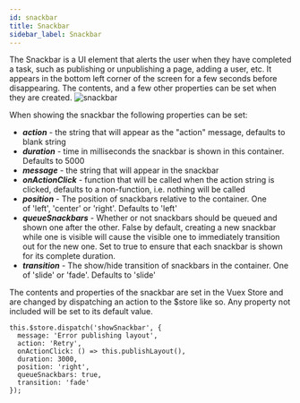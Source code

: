 ```yaml
---
id: snackbar
title: Snackbar
sidebar_label: Snackbar
---
```


The Snackbar is a UI element that alerts the user when they have completed a task, such as publishing or unpublishing a page, adding a user, etc. It appears in the bottom left corner of the screen for a few seconds before disappearing.  The contents, and a few other properties can be set when they are created.
![snackbar](/clay-kiln/img/snackbar.png)

When showing the snackbar the following properties can be set:
* ***action*** - the string that will appear as the "action" message, defaults to blank string
* ***duration*** - time in milliseconds the snackbar is shown in this container. Defaults to 5000
* ***message*** - the string that will appear in the snackbar
* ***onActionClick*** - function that will be called when the action string is clicked, defaults to a non-function, i.e. nothing will be called
* ***position*** - The position of snackbars relative to the container. One of 'left', 'center' or 'right'.  Defaults to 'left'
* ***queueSnackbars*** - Whether or not snackbars should be queued and shown one after the other. False by default, creating a new snackbar while one is visible will cause the visible one to immediately transition out for the new one. Set to true to ensure that each snackbar is shown for its complete duration.
* ***transition*** - The show/hide transition of snackbars in the container. One of 'slide' or 'fade'. Defaults to 'slide'

The contents and properties of the snackbar are set in the Vuex Store and are changed by dispatching an action to the $store like so. Any property not included will be set to its default value.
```
this.$store.dispatch('showSnackbar', {
  message: 'Error publishing layout',
  action: 'Retry',
  onActionClick: () => this.publishLayout(),
  duration: 3000,
  position: 'right',
  queueSnackbars: true,
  transition: 'fade'
});
```
